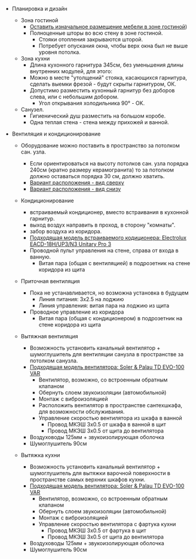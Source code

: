 * Планировка и дизайн
  * Зона гостиной
    * [Оставить изначальное размещение мебели в зоне гостиной](../v1/design/screenshots/kitchen_living_room-2.png))
    * Полноценные шторы во всю стену в зоне гостиной.
      * Стояки отопления закрываются шторой.
      * Потребует опускания окна, чтобы верх окна был не выше уровня потолка.
  * Зона кухни
    * Длина кухонного гарнитура  345см, без уменьшения длины внутренних модулей, для этого:
    * Можно в месте "утолщений" стояка, касающихся гарнитура, сделать выемки фрезой - будут скрыты гарнитуром, ОК.
    * Допустимо разместить кухонный гарнитур без доборов слева, или с небольшим добором.
      * Угол открывания холодильника 90° - OK.
  * Санузел.
    * Гигиенический душ разместить на большом коробе.
    * Одна теплая стена - стена между прихожей и ванной.

* Вентиляция и кондиционирование
  * Оборудование можно поставить в пространство за потолком сан. узла.
    * Если ориентироваться на высоту потолков сан. узла порядка 240см (кратно размеру керамогранита) то за потолком должно оставаться порядка 30 см, должно хватить.
    * [Вариант расположения - вид сверху](design/screenshots/hvac-bathroom-top.png)
    * [Вариант расположения - вид снизу](design/screenshots/hvac-bathroom-bottom.png)

  * Кондиционирование
    * встраиваемый кондиционер, вместо встраивания в кухонной гарнитур. 
    * выход воздух направить в проход, в сторону "комнаты".
    * забор воздуха из коридора.
    * [Подходящая модель встраиваемого кодиционера: Electrolux EACD-18H/UP3/N3 Unitary Pro 3](https://www.ozon.ru/product/kanalnaya-split-sistema-electrolux-eacd-18h-up3-n3-unitary-pro-3-1398788893/?asb=XtF7fXN%252F8bHAEpLfpN5aNYVlsgqeU2Nsom391ua69E0%253D&asb2=ZwEHuj_rz1EhObpy23L0HpGUSaZPgs6cW-tlPlVn1tO0e_KwQmKK9eVkXG980gfOlqsbXQxVZjESeu55UmA4lA&avtc=1&avte=4&avts=1706600669#section-description--offset-140) 
    * Проводной пульт управления на стене, справа от входа в ванную. 
      * Витая пара (общая с вентиляцией) в подрозетник на стене коридора из щита

  * Приточная вентиляция
    * Пока не устанавливается, но возможна установка в будущем
      * Линия питания: 3x2.5 на лоджию 
      * Линия управления: витая пара на лоджию из щита 
    * Проводное управление из коридора
      * Витая пара (общая с кондиционером) в подрозетник на стене коридора из щита
  * Вытяжная вентиляция
    * Возможность установить канальный вентилятор + шумоглушитель для вентиляции санузла в пространстве за потолком санузла.
    * [Подходящая модель вентилятора: Soler & Palau TD EVO-100 VAR](https://www.ozon.ru/product/kanalnyy-ventilyator-nizkoprofilnyy-soler-palau-td-evo-100-var-1241844475/?asb2=LIkv2DnK4RzRBy5K17Phin8busZfawgSaVbvHDxMwc8WopWI6S-J-L3cP_mf28_hCgrNlySCSLQui7vIDKWbUpCtvmOpxYC9vZzqCA1eSuo&avtc=1&avte=2&avts=1706871589&keywords=Soler+%26+Palau+TD+EVO-100+VAR)
      * Вентилятор, возможно, со встроенным обратным клапаном
      * Обернуть слоем звукоизоляции (автомобильной)
      * Монтаж с виброизоляцией
      * Расположить вентилятор в пространстве сантехшкафа, для возможности обслуживания.
      * Управление скоростью вентилятора из шкафа в ванной
        * Провод МКЭШ 3x0.5 от шкафа в ванной в щит
        * Провод МКЭШ 3x0.5 от щита до вентилятора
    * Воздуховоды 125мм + звукоизолирующая оболочка
    * Шумоглушитель 90см
  
  * Вытяжка кухни
    * Возможность установить канальный вентилятор + шумоглушитель для вытяжки варочной поверхности в пространстве самых верхних шкафов кухни.
    * [Подходящая модель вентилятора: Soler & Palau TD EVO-100 VAR](https://www.ozon.ru/product/kanalnyy-ventilyator-nizkoprofilnyy-soler-palau-td-evo-100-var-1241844475/?asb2=LIkv2DnK4RzRBy5K17Phin8busZfawgSaVbvHDxMwc8WopWI6S-J-L3cP_mf28_hCgrNlySCSLQui7vIDKWbUpCtvmOpxYC9vZzqCA1eSuo&avtc=1&avte=2&avts=1706871589&keywords=Soler+%26+Palau+TD+EVO-100+VAR)
      * Вентилятор, возможно, со встроенным обратным клапаном
      * Обернуть слоем звукоизоляции (автомобильной)
      * Монтаж с виброизоляцией
      * Управление скоростью вентилятора с фартука кухни
        * Провод МКЭШ 3x0.5 от фартука в щит
        * Провод МКЭШ 3x0.5 от щита до вентилятора
    * Воздуховоды 125мм + звукоизолирующая оболочка
    * Шумоглушитель 90см
  